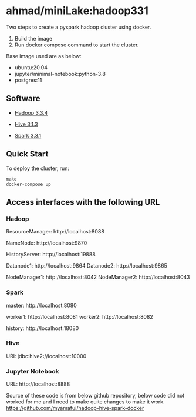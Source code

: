 # ahmad/miniLake:hadoop331

Two steps to create a pyspark hadoop cluster using docker.
1. Build the image
2. Run docker compose command to start the cluster.

Base image used are as below:
* ubuntu:20.04
* jupyter/minimal-notebook:python-3.8
* postgres:11


## Software

* [Hadoop 3.3.4](https://hadoop.apache.org/)

* [Hive 3.1.3](http://hive.apache.org/)

* [Spark 3.3.1](https://spark.apache.org/)

## Quick Start

To deploy the cluster, run:
```
make
docker-compose up
```

## Access interfaces with the following URL

### Hadoop

ResourceManager: http://localhost:8088

NameNode: http://localhost:9870

HistoryServer: http://localhost:19888

Datanode1: http://localhost:9864
Datanode2: http://localhost:9865

NodeManager1: http://localhost:8042
NodeManager2: http://localhost:8043

### Spark
master: http://localhost:8080

worker1: http://localhost:8081
worker2: http://localhost:8082

history: http://localhost:18080

### Hive
URI: jdbc:hive2://localhost:10000

### Jupyter Notebook
URL: http://localhost:8888

Source of these code is from below github repository, below code did not worked for me and I need to make quite changes to make it work.
https://github.com/myamafuj/hadoop-hive-spark-docker

